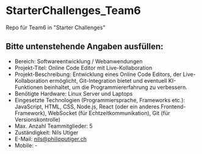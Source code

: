 # StarterChallenges_Team6
Repo für Team6 in "Starter Challenges"

## Bitte untenstehende Angaben ausfüllen:
- Bereich: Softwareentwicklung / Webanwendungen
- Projekt-Titel: Online Code Editor mit Live-Kollaboration
- Projekt-Beschreibung: Entwicklung eines Online Code Editors, der Live-Kollaboration ermöglicht, Git-Integration bietet und eventuell KI-Funktionen beinhaltet, um die Programmiererfahrung zu verbessern.
- Benötigte Hardware: Linux Server und Laptops
- Eingesetzte Technologien (Programmiersprache, Frameworks etc.): JavaScript, HTML, CSS, Node.js, React (oder ein anderes Frontend-Framework), WebSocket (für Echtzeitkommunikation), Git (für Versionskontrolle)
- Max. Anzahl Teammitglieder: 5
- Zuständigkeit: Nils Utiger
- E-Mail: nils@philipputiger.ch
- Mobile: -
